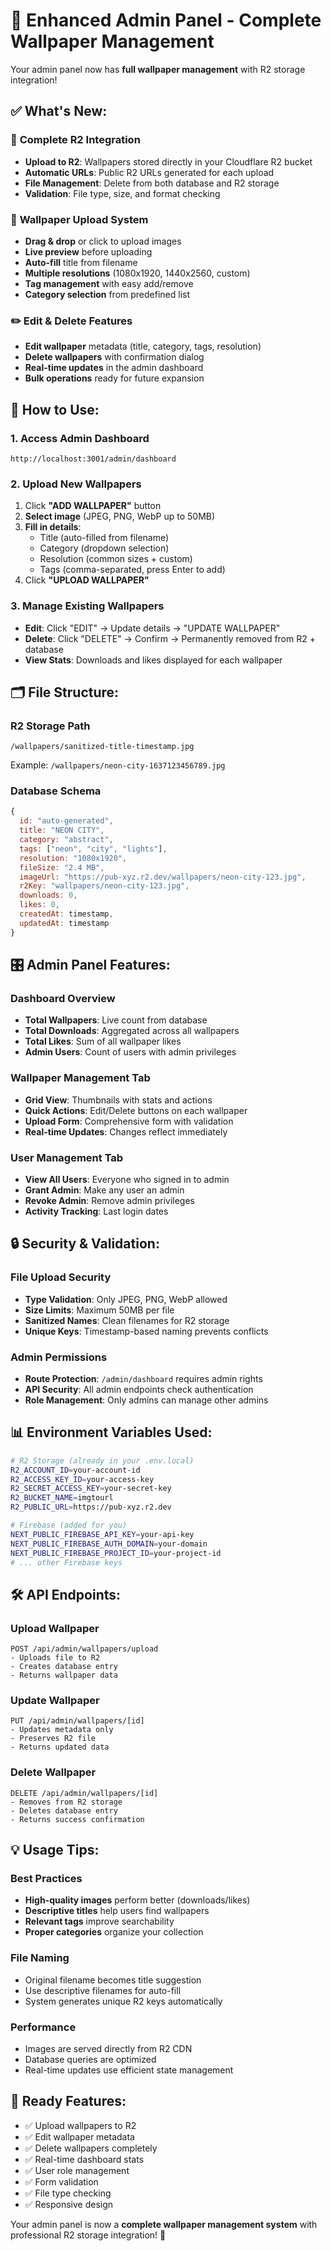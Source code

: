 # 🎨 Enhanced Admin Panel - Complete Wallpaper Management

Your admin panel now has **full wallpaper management** with R2 storage integration!

## ✅ **What's New:**

### 🔧 **Complete R2 Integration**
- **Upload to R2**: Wallpapers stored directly in your Cloudflare R2 bucket
- **Automatic URLs**: Public R2 URLs generated for each upload
- **File Management**: Delete from both database and R2 storage
- **Validation**: File type, size, and format checking

### 📱 **Wallpaper Upload System**
- **Drag & drop** or click to upload images
- **Live preview** before uploading
- **Auto-fill** title from filename
- **Multiple resolutions** (1080x1920, 1440x2560, custom)
- **Tag management** with easy add/remove
- **Category selection** from predefined list

### ✏️ **Edit & Delete Features**
- **Edit wallpaper** metadata (title, category, tags, resolution)
- **Delete wallpapers** with confirmation dialog
- **Real-time updates** in the admin dashboard
- **Bulk operations** ready for future expansion

## 🚀 **How to Use:**

### **1. Access Admin Dashboard**
```
http://localhost:3001/admin/dashboard
```

### **2. Upload New Wallpapers**
1. Click **"ADD WALLPAPER"** button
2. **Select image** (JPEG, PNG, WebP up to 50MB)
3. **Fill in details**:
   - Title (auto-filled from filename)
   - Category (dropdown selection)
   - Resolution (common sizes + custom)
   - Tags (comma-separated, press Enter to add)
4. Click **"UPLOAD WALLPAPER"**

### **3. Manage Existing Wallpapers**
- **Edit**: Click "EDIT" → Update details → "UPDATE WALLPAPER"
- **Delete**: Click "DELETE" → Confirm → Permanently removed from R2 + database
- **View Stats**: Downloads and likes displayed for each wallpaper

## 🗂️ **File Structure:**

### **R2 Storage Path**
```
/wallpapers/sanitized-title-timestamp.jpg
```
Example: `/wallpapers/neon-city-1637123456789.jpg`

### **Database Schema**
```javascript
{
  id: "auto-generated",
  title: "NEON CITY",
  category: "abstract",
  tags: ["neon", "city", "lights"],
  resolution: "1080x1920",
  fileSize: "2.4 MB",
  imageUrl: "https://pub-xyz.r2.dev/wallpapers/neon-city-123.jpg",
  r2Key: "wallpapers/neon-city-123.jpg",
  downloads: 0,
  likes: 0,
  createdAt: timestamp,
  updatedAt: timestamp
}
```

## 🎛️ **Admin Panel Features:**

### **Dashboard Overview**
- **Total Wallpapers**: Live count from database
- **Total Downloads**: Aggregated across all wallpapers
- **Total Likes**: Sum of all wallpaper likes
- **Admin Users**: Count of users with admin privileges

### **Wallpaper Management Tab**
- **Grid View**: Thumbnails with stats and actions
- **Quick Actions**: Edit/Delete buttons on each wallpaper
- **Upload Form**: Comprehensive form with validation
- **Real-time Updates**: Changes reflect immediately

### **User Management Tab**
- **View All Users**: Everyone who signed in to admin
- **Grant Admin**: Make any user an admin
- **Revoke Admin**: Remove admin privileges
- **Activity Tracking**: Last login dates

## 🔒 **Security & Validation:**

### **File Upload Security**
- **Type Validation**: Only JPEG, PNG, WebP allowed
- **Size Limits**: Maximum 50MB per file
- **Sanitized Names**: Clean filenames for R2 storage
- **Unique Keys**: Timestamp-based naming prevents conflicts

### **Admin Permissions**
- **Route Protection**: `/admin/dashboard` requires admin rights
- **API Security**: All admin endpoints check authentication
- **Role Management**: Only admins can manage other admins

## 📊 **Environment Variables Used:**
```bash
# R2 Storage (already in your .env.local)
R2_ACCOUNT_ID=your-account-id
R2_ACCESS_KEY_ID=your-access-key
R2_SECRET_ACCESS_KEY=your-secret-key
R2_BUCKET_NAME=imgtourl
R2_PUBLIC_URL=https://pub-xyz.r2.dev

# Firebase (added for you)
NEXT_PUBLIC_FIREBASE_API_KEY=your-api-key
NEXT_PUBLIC_FIREBASE_AUTH_DOMAIN=your-domain
NEXT_PUBLIC_FIREBASE_PROJECT_ID=your-project-id
# ... other Firebase keys
```

## 🛠️ **API Endpoints:**

### **Upload Wallpaper**
```
POST /api/admin/wallpapers/upload
- Uploads file to R2
- Creates database entry
- Returns wallpaper data
```

### **Update Wallpaper**
```
PUT /api/admin/wallpapers/[id]
- Updates metadata only
- Preserves R2 file
- Returns updated data
```

### **Delete Wallpaper**
```
DELETE /api/admin/wallpapers/[id]
- Removes from R2 storage
- Deletes database entry
- Returns success confirmation
```

## 💡 **Usage Tips:**

### **Best Practices**
- **High-quality images** perform better (downloads/likes)
- **Descriptive titles** help users find wallpapers
- **Relevant tags** improve searchability
- **Proper categories** organize your collection

### **File Naming**
- Original filename becomes title suggestion
- Use descriptive filenames for auto-fill
- System generates unique R2 keys automatically

### **Performance**
- Images are served directly from R2 CDN
- Database queries are optimized
- Real-time updates use efficient state management

## 🎯 **Ready Features:**

- ✅ Upload wallpapers to R2
- ✅ Edit wallpaper metadata
- ✅ Delete wallpapers completely
- ✅ Real-time dashboard stats
- ✅ User role management
- ✅ Form validation
- ✅ File type checking
- ✅ Responsive design

Your admin panel is now a **complete wallpaper management system** with professional R2 storage integration! 🚀
